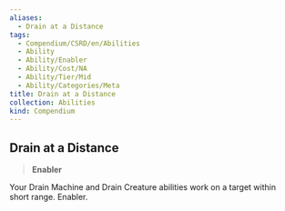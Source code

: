 ```yaml
---
aliases:
  - Drain at a Distance
tags:
  - Compendium/CSRD/en/Abilities
  - Ability
  - Ability/Enabler
  - Ability/Cost/NA
  - Ability/Tier/Mid
  - Ability/Categories/Meta
title: Drain at a Distance
collection: Abilities
kind: Compendium
---
```

## Drain at a Distance  
>**Enabler**
  
Your Drain Machine and Drain Creature abilities work on a target within short range. Enabler.